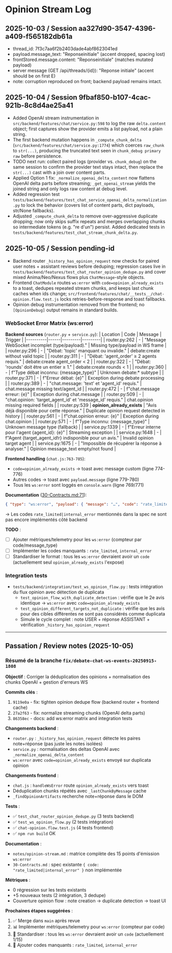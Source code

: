 # Opinion Stream Log

## 2025-10-03 / Session aa327d90-3547-4396-a409-f565182db61a
- thread_id: 7f3c7aa6f2b2403dade4abf8623041ed
- payload.message_text: "Reponseinitiale" (accent dropped, spacing lost)
- frontStored.message.content: "Reponseinitiale" (matches mutated payload)
- server message (GET /api/threads/{id}): "Reponse initiale" (accent should be on first E)
- note: corruption reproduced on front; backend payload remains intact.
## 2025-10-04 / Session 9fbaf850-b107-4cac-921b-8c8d4ae25a41
- Added OpenAI stream instrumentation in `src/backend/features/chat/service.py:598` to log the raw `delta.content` object; first captures show the provider emits a list payload, not a plain string.
- The first backend mutation happens in `_compute_chunk_delta` (`src/backend/features/chat/service.py:1774`) which coerces `raw_chunk` to `str(...)`, producing the truncated text seen in `chunk_debug primary raw` before persistence.
- TODO next run: collect paired logs (provider vs. `chunk_debug`) on the same session to confirm the provider text stays intact, then replace the `str(...)` cast with a join over content parts.
- Applied Option 1 fix: `_normalize_openai_delta_content` now flattens OpenAI delta parts before streaming; `_get_openai_stream` yields the joined string and only logs raw content at debug level.
- Added regression test `tests/backend/features/test_chat_service_openai_delta_normalization.py` to lock the behavior (covers list of content parts, dict payloads, str/None fallbacks).
- Adjusted `_compute_chunk_delta` to remove over-aggressive duplicate dropping; now only skips suffix repeats and merges overlapping chunks so intermediate tokens (e.g. "re d'un") persist. Added dedicated tests in `tests/backend/features/test_chat_stream_chunk_delta.py`.

## 2025-10-05 / Session pending-id
- Backend router `_history_has_opinion_request` now checks for paired user notes + assistant reviews before deduping; regression cases live in `tests/backend/features/test_chat_router_opinion_dedupe.py` and cover mixed Anima/Neo/Nexus flows plus `ChatMessage`-style objects.
- Frontend `ChatModule` routes `ws:error` with `code=opinion_already_exists` to a toast, dedupes repeated stream chunks, and keeps last chunk caches when ids change; `src/frontend/features/chat/__tests__/chat-opinion.flow.test.js` locks retries-before-response and toast fallbacks.
- Opinion debug instrumentation removed from the frontend; no `[OpinionDebug]` output remains in standard builds.

### WebSocket Error Matrix (ws:error)

**Backend sources** (`router.py` + `service.py`):
| Location | Code | Message | Trigger |
|----------|------|---------|---------|
| router.py:262 | - | "Message WebSocket incomplet (type/payload)." | Missing type/payload in WS frame |
| router.py:296 | - | "Débat: 'topic' manquant ou invalide." | debate:create without valid topic |
| router.py:311 | - | "Débat: 'agent_order' ≥ 2 agents requis." | debate:create agent_order < 2 |
| router.py:322 | - | "Débat: 'rounds' doit être un entier ≥ 1." | debate:create rounds < 1 |
| router.py:360 | - | f"Type débat inconnu: {message_type}" | Unknown debate:* subtype |
| router.py:371 | - | f"Erreur débat: {e}" | Exception during debate processing |
| router.py:389 | - | "chat.message: 'text' et 'agent_id' requis." | chat.message missing text/agent_id |
| router.py:472 | - | f"chat.message erreur: {e}" | Exception during chat.message |
| router.py:509 | - | "chat.opinion: 'target_agent_id' et 'message_id' requis." | chat.opinion missing required fields |
| router.py:539 | **opinion_already_exists** | "Avis déjà disponible pour cette réponse." | Duplicate opinion request detected in history |
| router.py:561 | - | f"chat.opinion erreur: {e}" | Exception during chat.opinion |
| router.py:571 | - | f"Type inconnu: {message_type}" | Unknown message type (fallback) |
| service.py:1339 | - | f"Erreur interne pour l'agent {agent_id}: {e}" | Streaming exception |
| service.py:1648 | - | f"Agent {target_agent_id!r} indisponible pour un avis." | Invalid opinion target agent |
| service.py:1675 | - | "Impossible de récupérer la réponse à analyser." | Opinion message_text empty/not found |

**Frontend handling** (`chat.js:763-785`):
- `code=opinion_already_exists` → toast avec message custom (ligne 774-776)
- Autres codes → toast avec `payload.message` (ligne 779-780)
- Tous les `ws:error` sont loggés en `console.warn` (ligne 769/771)

**Documentation** ([30-Contracts.md:71](c:\dev\emergenceV8\docs\architecture\30-Contracts.md#L71)):
```json
{ "type": "ws:error", "payload": { "message": "…", "code": "rate_limited|internal_error" } }
```
→ Les codes `rate_limited|internal_error` mentionnés dans la spec ne sont pas encore implémentés côté backend

**TODO** :
- [ ] Ajouter métriques/telemetry pour les `ws:error` (compteur par code/message_type)
- [ ] Implémenter les codes manquants : `rate_limited`, `internal_error`
- [ ] Standardiser le format : tous les `ws:error` devraient avoir un `code` (actuellement seul `opinion_already_exists` l'expose)

### Integration tests
- `tests/backend/integration/test_ws_opinion_flow.py` : tests intégration du flux opinion avec détection de duplicata
  - `test_opinion_flow_with_duplicate_detection` : vérifie que le 2e avis identique → `ws:error` avec `code=opinion_already_exists`
  - `test_opinion_different_targets_not_duplicate` : vérifie que les avis pour des cibles différentes ne sont pas considérés comme duplicata
  - Simule le cycle complet : note USER + réponse ASSISTANT + vérification `_history_has_opinion_request`

---

## Passation / Review notes (2025-10-05)

### Résumé de la branche `fix/debate-chat-ws-events-20250915-1808`

**Objectif** : Corriger la déduplication des opinions + normalisation des chunks OpenAI + gestion d'erreurs WS

**Commits clés** :
1. `9119e0a` - fix: tighten opinion dedupe flow (backend router + frontend cache)
2. `27a2f63` - fix: normalize streaming chunks (OpenAI delta parts)
3. `86358ec` - docs: add ws:error matrix and integration tests

**Changements backend** :
- `router.py` : `_history_has_opinion_request` détecte les paires note+réponse (pas juste les notes isolées)
- `service.py` : normalisation des deltas OpenAI avec `_normalize_openai_delta_content`
- `ws:error` avec `code=opinion_already_exists` envoyé sur duplicata opinion

**Changements frontend** :
- `chat.js` : `handleWsError` route `opinion_already_exists` vers toast
- Déduplication chunks répétés avec `_lastChunkByMessage` cache
- `_findOpinionArtifacts` recherche note+réponse dans le DOM

**Tests** :
- ✅ `test_chat_router_opinion_dedupe.py` (3 tests backend)
- ✅ `test_ws_opinion_flow.py` (2 tests intégration)
- ✅ `chat-opinion.flow.test.js` (4 tests frontend)
- ✅ `npm run build` OK

**Documentation** :
- `notes/opinion-stream.md` : matrice complète des 15 points d'émission `ws:error`
- `30-Contracts.md` : spec existante `{ code: "rate_limited|internal_error" }` non implémentée

**Métriques** :
- 0 régression sur les tests existants
- +5 nouveaux tests (2 intégration, 3 dedupe)
- Couverture opinion flow : note creation → duplicate detection → toast UI

**Prochaines étapes suggérées** :
1. ✅ Merge dans `main` après revue
2. 📊 Implémenter métriques/telemetry pour `ws:error` (compteur par code)
3. 🔧 Standardiser : tous les `ws:error` devraient avoir un `code` (actuellement 1/15)
4. 🚀 Ajouter codes manquants : `rate_limited`, `internal_error`
